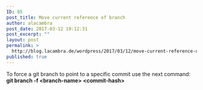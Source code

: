 ```yaml
---
ID: 85
post_title: Move current reference of branch
author: alacambra
post_date: 2017-03-12 19:12:31
post_excerpt: ""
layout: post
permalink: >
  http://blog.lacambra.de/wordpress/2017/03/12/move-current-reference-of-branch/
published: true
---
```

To force a git branch to point to a specific commit use the next command: <strong>git branch -f &lt;branch-name&gt; &lt;commit-hash&gt;</strong>